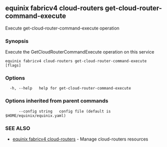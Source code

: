 ## equinix fabricv4 cloud-routers get-cloud-router-command-execute

Execute get-cloud-router-command-execute operation

### Synopsis

Execute the GetCloudRouterCommandExecute operation on this service

```
equinix fabricv4 cloud-routers get-cloud-router-command-execute [flags]
```

### Options

```
  -h, --help   help for get-cloud-router-command-execute
```

### Options inherited from parent commands

```
      --config string   config file (default is $HOME/equinix/equinix.yaml)
```

### SEE ALSO

* [equinix fabricv4 cloud-routers](equinix_fabricv4_cloud-routers.md)	 - Manage cloud-routers resources

